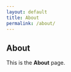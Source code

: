```yaml
---
layout: default
title: About
permalink: /about/
---
```

## About
This is the **About** page.
<!-- #TODO: add contact information -->
